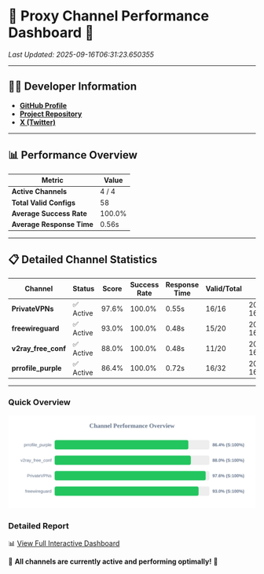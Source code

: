 # 🌟 Proxy Channel Performance Dashboard 🌟

_Last Updated: 2025-09-16T06:31:23.650355_

---

## 👩‍💻 Developer Information

- **[GitHub Profile](https://github.com/4n0nymou3)**  
- **[Project Repository](https://github.com/4n0nymou3/multi-proxy-config-fetcher)**  
- **[X (Twitter)](https://x.com/4n0nymou3)**  

---

## 📊 Performance Overview

| Metric                | Value       |
|-----------------------|-------------|
| **Active Channels**   | 4 / 4       |
| **Total Valid Configs** | 58          |
| **Average Success Rate** | 100.0%      |
| **Average Response Time** | 0.56s       |

---

## 📋 Detailed Channel Statistics

| Channel          | Status     | Score  | Success Rate | Response Time | Valid/Total | Last Success               |
|------------------|------------|--------|--------------|---------------|-------------|----------------------------|
| **PrivateVPNs**  | ✅ Active  | 97.6%  | 100.0% | 0.55s         | 16/16       | 2025-09-16T06:31:23.142872 |
| **freewireguard**  | ✅ Active  | 93.0%  | 100.0% | 0.48s         | 15/20       | 2025-09-16T06:31:23.648581 |
| **v2ray_free_conf**  | ✅ Active  | 88.0%  | 100.0% | 0.48s         | 11/20       | 2025-09-16T06:31:22.548363 |
| **prrofile_purple**  | ✅ Active  | 86.4%  | 100.0% | 0.72s         | 16/32       | 2025-09-16T06:31:22.017144 |

---

### Quick Overview
<div align="center">
  <a href="https://raw.githubusercontent.com/nullluser/NullRepo/refs/heads/main/assets/channel_stats_chart.svg">
    <img src="https://raw.githubusercontent.com/nullluser/NullRepo/refs/heads/main/assets/channel_stats_chart.svg" alt="Source Performance Statistics" width="800">
  </a>
</div>

### Detailed Report
📊 [View Full Interactive Dashboard](https://htmlpreview.github.io/?https://github.com/nullluser/NullRepo/blob/main/assets/performance_report.html)

🎉 **All channels are currently active and performing optimally!** 🎉
